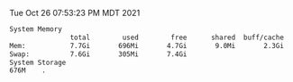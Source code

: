 Tue Oct 26 07:53:23 PM MDT 2021
```bash
System Memory
               total        used        free      shared  buff/cache   available
Mem:           7.7Gi       696Mi       4.7Gi       9.0Mi       2.3Gi       6.6Gi
Swap:          7.6Gi       305Mi       7.4Gi
System Storage
676M	.
```
